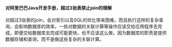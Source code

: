 #### 对阿里巴巴Java开发手册，超过3张表禁止join的理解

对超过3张表的join，会对索引以及SQL的优化带来困难，而且执行这样的复杂查询，会影响数据库的效率。一些对数据的关联计算等操作应该交给应用程序去完成，即便交给数据库去完成可能更快，也不应该这么做，因为数据库的职责是提供数据存储和查询，而不是做这些复杂的关联计算。